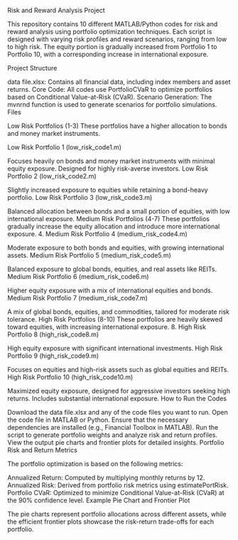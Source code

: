 Risk and Reward Analysis Project

This repository contains 10 different MATLAB/Python codes for risk and reward analysis using portfolio optimization techniques. Each script is designed with varying risk profiles and reward scenarios, ranging from low to high risk. The equity portion is gradually increased from Portfolio 1 to Portfolio 10, with a corresponding increase in international exposure.

Project Structure

data file.xlsx: Contains all financial data, including index members and asset returns.
Core Code: All codes use PortfolioCVaR to optimize portfolios based on Conditional Value-at-Risk (CVaR).
Scenario Generation: The mvnrnd function is used to generate scenarios for portfolio simulations.
Files

Low Risk Portfolios (1-3)
These portfolios have a higher allocation to bonds and money market instruments.

Low Risk Portfolio 1 (low_risk_code1.m)

Focuses heavily on bonds and money market instruments with minimal equity exposure.
Designed for highly risk-averse investors.
Low Risk Portfolio 2 (low_risk_code2.m)

Slightly increased exposure to equities while retaining a bond-heavy portfolio.
Low Risk Portfolio 3 (low_risk_code3.m)

Balanced allocation between bonds and a small portion of equities, with low international exposure.
Medium Risk Portfolios (4-7)
These portfolios gradually increase the equity allocation and introduce more international exposure.
4. Medium Risk Portfolio 4 (medium_risk_code4.m)

Moderate exposure to both bonds and equities, with growing international assets.
Medium Risk Portfolio 5 (medium_risk_code5.m)

Balanced exposure to global bonds, equities, and real assets like REITs.
Medium Risk Portfolio 6 (medium_risk_code6.m)

Higher equity exposure with a mix of international equities and bonds.
Medium Risk Portfolio 7 (medium_risk_code7.m)

A mix of global bonds, equities, and commodities, tailored for moderate risk tolerance.
High Risk Portfolios (8-10)
These portfolios are heavily skewed toward equities, with increasing international exposure.
8. High Risk Portfolio 8 (high_risk_code8.m)

High equity exposure with significant international investments.
High Risk Portfolio 9 (high_risk_code9.m)

Focuses on equities and high-risk assets such as global equities and REITs.
High Risk Portfolio 10 (high_risk_code10.m)

Maximized equity exposure, designed for aggressive investors seeking high returns. Includes substantial international exposure.
How to Run the Codes

Download the data file.xlsx and any of the code files you want to run.
Open the code file in MATLAB or Python.
Ensure that the necessary dependencies are installed (e.g., Financial Toolbox in MATLAB).
Run the script to generate portfolio weights and analyze risk and return profiles.
View the output pie charts and frontier plots for detailed insights.
Portfolio Risk and Return Metrics

The portfolio optimization is based on the following metrics:

Annualized Return: Computed by multiplying monthly returns by 12.
Annualized Risk: Derived from portfolio risk metrics using estimatePortRisk.
Portfolio CVaR: Optimized to minimize Conditional Value-at-Risk (CVaR) at the 90% confidence level.
Example Pie Chart and Frontier Plot

The pie charts represent portfolio allocations across different assets, while the efficient frontier plots showcase the risk-return trade-offs for each portfolio.
